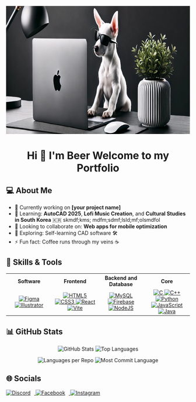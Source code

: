 <div id="header" align="center">
  <img src="https://github.com/beerser/beerser/blob/main/Dog_v0.png?raw=true" width="1780" height="350"/>
</div>


<div align="center">
  
Hi 👋 I'm Beer Welcome to my Portfolio
==================================

</div>


## 💻 About Me
- 🔭 Currently working on **[your project name]**
- 🌱 Learning: **AutoCAD 2025**, **Lofi Music Creation**, and **Cultural Studies in South Korea** 🇰🇷 skmdf;kms; mdfm;sdmf;lsld;mf;olsmdfol
- 👯 Looking to collaborate on: **Web apps for mobile optimization**
- 🤔 Exploring: Self-learning CAD software 🛠️
- ⚡ Fun fact: Coffee runs through my veins ☕



## 🚀 Skills & Tools  

<table width="100%" cellspacing="10" cellpadding="10" style="table-layout: fixed;">
  <tr>
    <th align="center" width="25%">Software</th>
    <th align="center" width="25%">Frontend</th>
    <th align="center" width="25%">Backend and Database</th>
    <th align="center" width="25%">Core</th>
  </tr>
  <tr>
    <td align="center">
      <a href="https://www.figma.com/" target="_blank" rel="noreferrer">
        <img src="https://raw.githubusercontent.com/danielcranney/readme-generator/main/public/icons/skills/figma-colored.svg" width="48" height="48" alt="Figma" />
      </a>
      <a href="https://www.adobe.com/uk/products/illustrator.html" target="_blank" rel="noreferrer">
        <img src="https://raw.githubusercontent.com/danielcranney/readme-generator/main/public/icons/skills/illustrator-colored.svg" width="48" height="48" alt="Illustrator" />
      </a>
    </td>
    <td align="center">
      <a href="https://developer.mozilla.org/en-US/docs/Glossary/HTML5" target="_blank" rel="noreferrer">
        <img src="https://raw.githubusercontent.com/danielcranney/readme-generator/main/public/icons/skills/html5-colored.svg" width="48" height="48" alt="HTML5" />
      </a>
      <a href="https://www.w3.org/TR/CSS/#css" target="_blank" rel="noreferrer">
        <img src="https://raw.githubusercontent.com/danielcranney/readme-generator/main/public/icons/skills/css3-colored.svg" width="48" height="48" alt="CSS3" />
      </a>
      <a href="https://reactjs.org/" target="_blank" rel="noreferrer">
        <img src="https://raw.githubusercontent.com/danielcranney/readme-generator/main/public/icons/skills/react-colored.svg" width="48" height="48" alt="React" />
      </a>
      <a href="https://vitejs.dev/" target="_blank" rel="noreferrer">
        <img src="https://raw.githubusercontent.com/danielcranney/readme-generator/main/public/icons/skills/vite-colored.svg" width="48" height="48" alt="Vite" />
      </a>
    </td>
    <td align="center">
      <a href="https://www.mysql.com/" target="_blank" rel="noreferrer">
        <img src="https://raw.githubusercontent.com/danielcranney/readme-generator/main/public/icons/skills/mysql-colored.svg" width="48" height="48" alt="MySQL" />
      </a>
      <a href="https://firebase.google.com/" target="_blank" rel="noreferrer">
        <img src="https://raw.githubusercontent.com/danielcranney/readme-generator/main/public/icons/skills/firebase-colored.svg" width="48" height="48" alt="Firebase" />
      </a>
      <a href="https://nodejs.org/en/" target="_blank" rel="noreferrer">
        <img src="https://raw.githubusercontent.com/danielcranney/readme-generator/main/public/icons/skills/nodejs-colored.svg" width="48" height="48" alt="NodeJS" />
      </a>
    </td>
    <td align="center">
      <a href="https://docs.microsoft.com/en-us/cpp/?view=msvc-170" target="_blank" rel="noreferrer">
        <img src="https://raw.githubusercontent.com/danielcranney/readme-generator/main/public/icons/skills/c-colored.svg" width="48" height="48" alt="C" />
      </a>
      <a href="https://docs.microsoft.com/en-us/cpp/?view=msvc-170" target="_blank" rel="noreferrer">
        <img src="https://raw.githubusercontent.com/danielcranney/readme-generator/main/public/icons/skills/cplusplus-colored.svg" width="48" height="48" alt="C++" />
      </a>
      <a href="https://www.python.org/" target="_blank" rel="noreferrer">
        <img src="https://raw.githubusercontent.com/danielcranney/readme-generator/main/public/icons/skills/python-colored.svg" width="48" height="48" alt="Python" />
      </a>
      <a href="https://developer.mozilla.org/en-US/docs/Web/JavaScript" target="_blank" rel="noreferrer">
        <img src="https://raw.githubusercontent.com/danielcranney/readme-generator/main/public/icons/skills/javascript-colored.svg" width="48" height="48" alt="JavaScript" />
      </a>
      <a href="https://www.oracle.com/java/" target="_blank" rel="noreferrer">
        <img src="https://raw.githubusercontent.com/danielcranney/readme-generator/main/public/icons/skills/java-colored.svg" width="48" height="48" alt="Java" />
      </a>
    </td>
  </tr>
</table>


## 📊 GitHub Stats

<p align="center">
  <img src="https://github-readme-stats.vercel.app/api?username=beerser&show_icons=true&bg_color=30,2f2f2f,1a1a1a&title_color=c0c0c0&text_color=a9a9a9" alt="GitHub Stats" height="180">
  <img src="https://github-readme-stats.vercel.app/api/top-langs/?username=beerser&layout=compact&bg_color=30,2f2f2f,1a1a1a&title_color=c0c0c0&text_color=a9a9a9" alt="Top Languages" height="180">
</p>

<p align="center">
  <img src="https://github-profile-summary-cards.vercel.app/api/cards/repos-per-language?username=beerser&theme=github_dark" alt="Languages per Repo" height="200">
  <img src="https://github-profile-summary-cards.vercel.app/api/cards/most-commit-language?username=beerser&theme=github_dark" alt="Most Commit Language" height="200">
</p>



## 🌐 Socials

<p align="left">
  <a href="https://discord.com/users/beerser" target="_blank" rel="noreferrer">
    <picture>
      <source media="(prefers-color-scheme: dark)" srcset="https://raw.githubusercontent.com/danielcranney/readme-generator/main/public/icons/socials/discord-dark.svg" />
      <source media="(prefers-color-scheme: light)" srcset="https://raw.githubusercontent.com/danielcranney/readme-generator/main/public/icons/socials/discord.svg" />
      <img src="https://raw.githubusercontent.com/danielcranney/readme-generator/main/public/icons/socials/discord.svg" width="32" height="32" alt="Discord" style="margin-right: 10px;" />
    </picture>
  </a>

  <a href="https://www.facebook.com/bearjaiton?locale=th_TH" target="_blank" rel="noreferrer">
    <picture>
      <source media="(prefers-color-scheme: dark)" srcset="https://raw.githubusercontent.com/danielcranney/readme-generator/main/public/icons/socials/facebook-dark.svg" />
      <source media="(prefers-color-scheme: light)" srcset="https://raw.githubusercontent.com/danielcranney/readme-generator/main/public/icons/socials/facebook.svg" />
      <img src="https://raw.githubusercontent.com/danielcranney/readme-generator/main/public/icons/socials/facebook.svg" width="32" height="32" alt="Facebook" style="margin-right: 10px;" />
    </picture>
  </a>

  <a href="http://www.instagram.com/beersxr_/" target="_blank" rel="noreferrer">
    <picture>
      <source media="(prefers-color-scheme: dark)" srcset="https://raw.githubusercontent.com/danielcranney/readme-generator/main/public/icons/socials/instagram-dark.svg" />
      <source media="(prefers-color-scheme: light)" srcset="https://raw.githubusercontent.com/danielcranney/readme-generator/main/public/icons/socials/instagram.svg" />
      <img src="https://raw.githubusercontent.com/danielcranney/readme-generator/main/public/icons/socials/instagram.svg" width="32" height="32" alt="Instagram" />
    </picture>
  </a>
</p>

